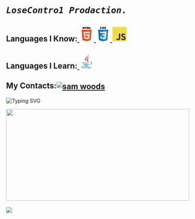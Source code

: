 # ***`LoseContro1 Prodaction.`***

## Languages I Know:<a href="https://www.w3.org/html/" target="_blank" rel="noreferrer"> <img src="https://raw.githubusercontent.com/devicons/devicon/master/icons/html5/html5-original-wordmark.svg" alt="html5" width="40" height="40"/></a><a href="https://www.w3schools.com/css/" target="_blank" rel="noreferrer"> <img src="https://raw.githubusercontent.com/devicons/devicon/master/icons/css3/css3-original-wordmark.svg" alt="css3" width="40" height="40"/></a><a href="https://developer.mozilla.org/en-US/docs/Web/JavaScript" target="_blank" rel="noreferrer"> <img src="https://raw.githubusercontent.com/devicons/devicon/master/icons/javascript/javascript-original.svg" alt="javascript" width="40" height="40"/> </a>

  </h3>
  
## Languages I Learn:<a href="https://www.java.com" target="_blank" rel="noreferrer"> <img src="https://raw.githubusercontent.com/devicons/devicon/master/icons/java/java-original.svg" alt="java" width="40" height="40"/> </a></h3>

## My Contacts:<a href="https://www.instagram.com/samuel_woods59/" target="blank"><img align="center" src="https://raw.githubusercontent.com/rahuldkjain/github-profile-readme-generator/master/src/images/icons/Social/instagram.svg" alt="sam woods" height="30" width="40" /></a>
</h3>

![Typing SVG](https://readme-typing-svg.herokuapp.com?font=Fira+Code&weight=700&size=30&pause=1000&color=991F86&repeat=false&width=435&lines=My+Project+on+Java:)


<img src="https://i.pinimg.com/originals/e4/4d/95/e44d9577ec2b2752bacc74699178195f.gif" width="500" height="250"/>

![](https://komarev.com/ghpvc/?username=LoseContro1)






